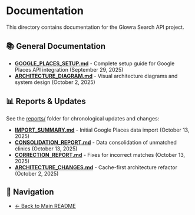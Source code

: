 # Documentation

This directory contains documentation for the Glowra Search API project.

## 📚 General Documentation

- **[GOOGLE_PLACES_SETUP.md](GOOGLE_PLACES_SETUP.md)** - Complete setup guide for Google Places API integration (September 29, 2025)
- **[ARCHITECTURE_DIAGRAM.md](ARCHITECTURE_DIAGRAM.md)** - Visual architecture diagrams and system design (October 2, 2025)

## 📊 Reports & Updates

See the [reports/](reports/) folder for chronological updates and changes:

- **[IMPORT_SUMMARY.md](reports/IMPORT_SUMMARY.md)** - Initial Google Places data import (October 13, 2025)
- **[CONSOLIDATION_REPORT.md](reports/CONSOLIDATION_REPORT.md)** - Data consolidation of unmatched clinics (October 13, 2025)
- **[CORRECTION_REPORT.md](reports/CORRECTION_REPORT.md)** - Fixes for incorrect matches (October 13, 2025)
- **[ARCHITECTURE_CHANGES.md](reports/ARCHITECTURE_CHANGES.md)** - Cache-first architecture refactor (October 2, 2025)

## 📝 Navigation

- [← Back to Main README](../README.md)

